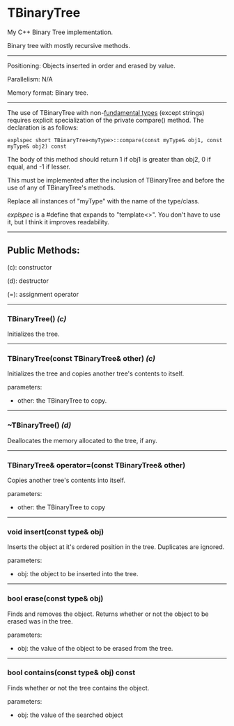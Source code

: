 # TBinaryTree

My C++ Binary Tree implementation.

Binary tree with mostly recursive methods.

---

Positioning: Objects inserted in order and erased by value.

Parallelism: N/A

Memory format: Binary tree.

---

The use of TBinaryTree with non-[fundamental types](https://www.cplusplus.com/reference/type_traits/is_fundamental/) (except strings) requires explicit specialization of the private compare() method. The declaration is as follows:
```
explspec short TBinaryTree<myType>::compare(const myType& obj1, const myType& obj2) const
```
The body of this method should return 1 if obj1 is greater than obj2, 0 if equal, and -1 if lesser.

This must be implemented after the inclusion of TBinaryTree and before the use of any of TBinaryTree's methods.

Replace all instances of "myType" with the name of the type/class.

*explspec* is a #define that expands to "template<>". You don't have to use it, but I think it improves readability.

---

## Public Methods:

(c): constructor

(d): destructor

(=): assignment operator

---
### TBinaryTree() *(c)*

Initializes the tree.

---
### TBinaryTree(const TBinaryTree<type>& other) *(c)*

Initializes the tree and copies another tree's contents to itself.

parameters:
- other: the TBinaryTree to copy.

---
### ~TBinaryTree() *(d)*

Deallocates the memory allocated to the tree, if any.

---
### TBinaryTree<type>& operator=(const TBinaryTree<type>& other)

Copies another tree's contents into itself.

parameters:
- other: the TBinaryTree to copy

---
### void insert(const type& obj)

Inserts the object at it's ordered position in the tree. Duplicates are ignored.

parameters:
- obj: the object to be inserted into the tree.

---
### bool erase(const type& obj)

Finds and removes the object. Returns whether or not the object to be erased was in the tree.

parameters:
- obj: the value of the object to be erased from the tree.

---
### bool contains(const type& obj) const

Finds whether or not the tree contains the object.

parameters:
- obj: the value of the searched object
